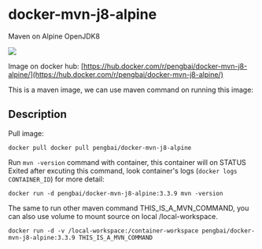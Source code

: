 # docker-mvn-j8-alpine
Maven on Alpine OpenJDK8

[![](https://badge.imagelayers.io/pengbai/docker-mvn-j8-alpine:latest.svg)](https://imagelayers.io/?images=pengbai/docker-mvn-j8-alpine:latest 'Get your own badge on imagelayers.io')

Image on docker hub: [https://hub.docker.com/r/pengbai/docker-mvn-j8-alpine/](https://hub.docker.com/r/pengbai/docker-mvn-j8-alpine/)

This is a maven image, we can use maven command on running this image:

## Description

Pull image:
```
docker pull docker pull pengbai/docker-mvn-j8-alpine
```

Run ```mvn -version``` command with container, this container will on STATUS Exited after excuting this command, look container's logs (```docker logs CONTAINER_ID```) for more detail:
```
docker run -d pengbai/docker-mvn-j8-alpine:3.3.9 mvn -version
```

The same to run other maven command THIS_IS_A_MVN_COMMAND, you can also use volume to mount source on local /local-workspace.
```
docker run -d -v /local-workspace:/container-workspace pengbai/docker-mvn-j8-alpine:3.3.9 THIS_IS_A_MVN_COMMAND
```

